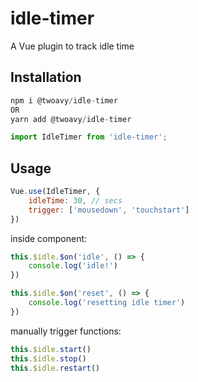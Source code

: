 # idle-timer

A Vue plugin to track idle time

## Installation

```js
npm i @twoavy/idle-timer
OR
yarn add @twoavy/idle-timer
```
```js
import IdleTimer from 'idle-timer';
```

## Usage


```js
Vue.use(IdleTimer, {
    idleTime: 30, // secs
    trigger: ['mousedown', 'touchstart']
})
```

inside component:

```js
this.$idle.$on('idle', () => {
    console.log('idle!')
})

this.$idle.$on('reset', () => {
    console.log('resetting idle timer')
})
```

manually trigger functions:

```js
this.$idle.start() 
this.$idle.stop() 
this.$idle.restart()
```
